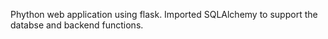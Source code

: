 Phython web application using flask. Imported SQLAlchemy to support the databse and backend functions.
